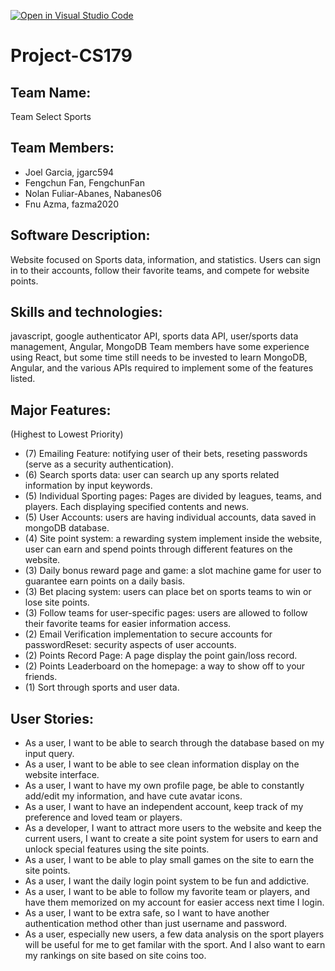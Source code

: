 [![Open in Visual Studio Code](https://classroom.github.com/assets/open-in-vscode-718a45dd9cf7e7f842a935f5ebbe5719a5e09af4491e668f4dbf3b35d5cca122.svg)](https://classroom.github.com/online_ide?assignment_repo_id=11509566&assignment_repo_type=AssignmentRepo)
# Project-CS179
## Team Name: 
Team Select Sports

## Team Members:
- Joel Garcia, jgarc594
- Fengchun Fan, FengchunFan
- Nolan Fuliar-Abanes, Nabanes06
- Fnu Azma, fazma2020

## Software Description: 
Website focused on Sports data, information, and statistics. Users can sign in to their accounts, follow their favorite teams, and compete for website points.

## Skills and technologies: 
javascript, google authenticator API, sports data API, user/sports data management, Angular, MongoDB
Team members have some experience using React, but some time still needs to be invested to learn MongoDB, Angular, and the various APIs required to implement some of the features listed.

## Major Features:
(Highest to Lowest Priority)
- (7) Emailing Feature: notifying user of their bets, reseting passwords (serve as a security authentication).
- (6) Search sports data: user can search up any sports related information by input keywords.
- (5) Individual Sporting pages: Pages are divided by leagues, teams, and players. Each displaying specified contents and news.
- (5) User Accounts: users are having individual accounts, data saved in mongoDB database.
- (4) Site point system: a rewarding system implement inside the website, user can earn and spend points through different features on the website.
- (3) Daily bonus reward page and game: a slot machine game for user to guarantee earn points on a daily basis.
- (3) Bet placing system: users can place bet on sports teams to win or lose site points.
- (3) Follow teams for user-specific pages: users are allowed to follow their favorite teams for easier information access.
- (2) Email Verification implementation to secure accounts for passwordReset: security aspects of user accounts.
- (2) Points Record Page: A page display the point gain/loss record.
- (2) Points Leaderboard on the homepage: a way to show off to your friends.
- (1) Sort through sports and user data.

## User Stories:
- As a user, I want to be able to search through the database based on my input query.
- As a user, I want to be able to see clean information display on the website interface.
- As a user, I want to have my own profile page, be able to constantly add/edit my information, and have cute avatar icons.
- As a user, I want to have an independent account, keep track of my preference and loved team or players.
- As a developer, I want to attract more users to the website and keep the current users, I want to create a site point system for users to earn and unlock special features using the site points.
- As a user, I want to be able to play small games on the site to earn the site points.
- As a user, I want the daily login point system to be fun and addictive.
- As a user, I want to be able to follow my favorite team or players, and have them memorized on my account for easier access next time I login.
- As a user, I want to be extra safe, so I want to have another authentication method other than just username and password.
- As a user, especially new users, a few data analysis on the sport players will be useful for me to get familar with the sport. And I also want to earn my rankings on site based on site coins too.
